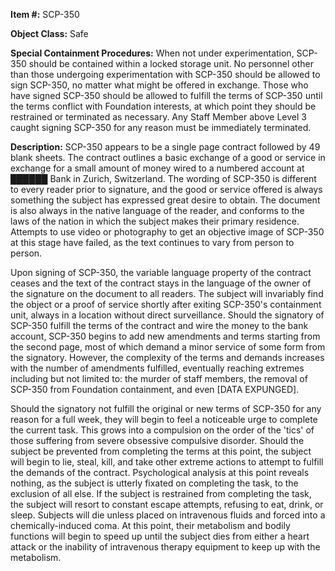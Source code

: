 **Item #:** SCP-350

**Object Class:** Safe

**Special Containment Procedures:** When not under experimentation, SCP-350 should be contained within a locked storage unit. No personnel other than those undergoing experimentation with SCP-350 should be allowed to sign SCP-350, no matter what might be offered in exchange. Those who have signed SCP-350 should be allowed to fulfill the terms of SCP-350 until the terms conflict with Foundation interests, at which point they should be restrained or terminated as necessary. Any Staff Member above Level 3 caught signing SCP-350 for any reason must be immediately terminated.

**Description:** SCP-350 appears to be a single page contract followed by 49 blank sheets. The contract outlines a basic exchange of a good or service in exchange for a small amount of money wired to a numbered account at ██████ Bank in Zurich, Switzerland. The wording of SCP-350 is different to every reader prior to signature, and the good or service offered is always something the subject has expressed great desire to obtain. The document is also always in the native language of the reader, and conforms to the laws of the nation in which the subject makes their primary residence. Attempts to use video or photography to get an objective image of SCP-350 at this stage have failed, as the text continues to vary from person to person.

Upon signing of SCP-350, the variable language property of the contract ceases and the text of the contract stays in the language of the owner of the signature on the document to all readers. The subject will invariably find the object or a proof of service shortly after exiting SCP-350's containment unit, always in a location without direct surveillance. Should the signatory of SCP-350 fulfill the terms of the contract and wire the money to the bank account, SCP-350 begins to add new amendments and terms starting from the second page, most of which demand a minor service of some form from the signatory. However, the complexity of the terms and demands increases with the number of amendments fulfilled, eventually reaching extremes including but not limited to: the murder of staff members, the removal of SCP-350 from Foundation containment, and even \[DATA EXPUNGED\].

Should the signatory not fulfill the original or new terms of SCP-350 for any reason for a full week, they will begin to feel a noticeable urge to complete the current task. This grows into a compulsion on the order of the 'tics' of those suffering from severe obsessive compulsive disorder. Should the subject be prevented from completing the terms at this point, the subject will begin to lie, steal, kill, and take other extreme actions to attempt to fulfill the demands of the contract. Psychological analysis at this point reveals nothing, as the subject is utterly fixated on completing the task, to the exclusion of all else. If the subject is restrained from completing the task, the subject will resort to constant escape attempts, refusing to eat, drink, or sleep. Subjects will die unless placed on intravenous fluids and forced into a chemically-induced coma. At this point, their metabolism and bodily functions will begin to speed up until the subject dies from either a heart attack or the inability of intravenous therapy equipment to keep up with the metabolism.